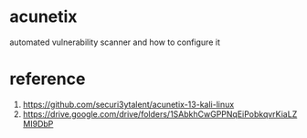 # acunetix
automated vulnerability scanner and how to configure it

# reference
1. https://github.com/securi3ytalent/acunetix-13-kali-linux
2. https://drive.google.com/drive/folders/1SAbkhCwGPPNqEiPobkqvrKiaLZMI9DbP
